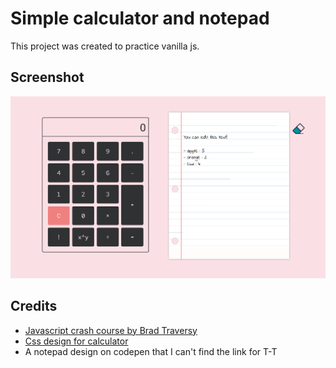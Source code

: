 # Simple calculator and notepad

This project was created to practice vanilla js.

## Screenshot
![screenshot](mFObR1dfgf.png)

## Credits
- [Javascript crash course by Brad Traversy](https://www.youtube.com/watch?v=hdI2bqOjy3c)
- [Css design for calculator](https://scotch.io/bar-talk/build-a-css-grid-calculator-solution-to-code-challenge-2)
- A notepad design on codepen that I can't find the link for T-T